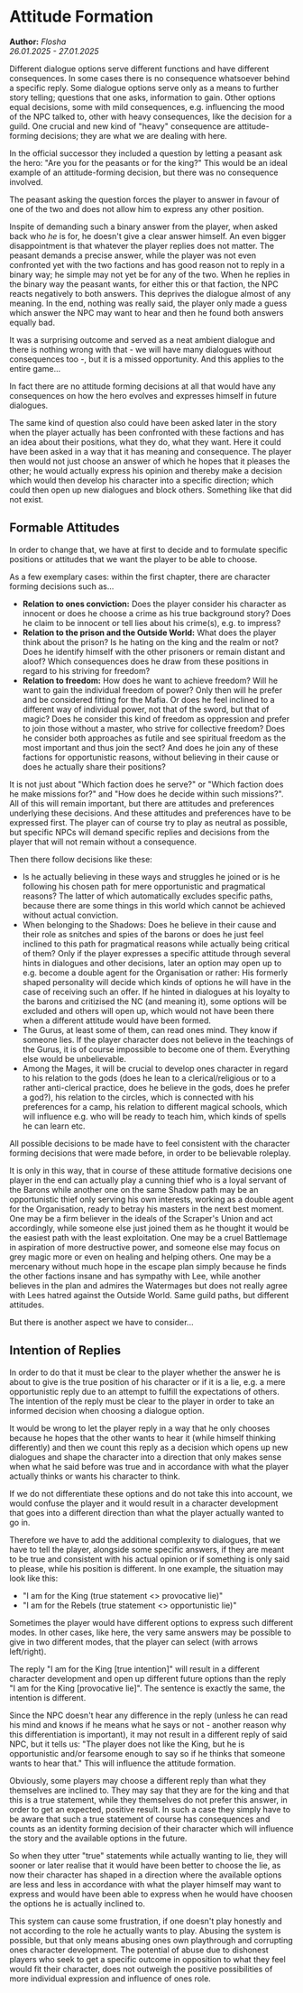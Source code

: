 # Attitude Formation

**Author:** *Flosha*  
*26.01.2025 - 27.01.2025*  

Different dialogue options serve different functions and have different consequences. In some cases there is no consequence whatsoever behind a specific reply. Some dialogue options serve only as a means to further story telling; questions that one asks, information to gain. Other options equal decisions, some with mild consequences, e.g. influencing the mood of the NPC talked to, other with heavy consequences, like the decision for a guild. One crucial and new kind of "heavy" consequence are attitude-forming decisions; they are what we are dealing with here.

In the official successor they included a question by letting a peasant ask the hero: "Are you for the peasants or for the king?" This would be an ideal example of an attitude-forming decision, but there was no consequence involved. 

The peasant asking the question forces the player to answer in favour of one of the two and does not allow him to express any other position. 

Inspite of demanding such a binary answer from the player, when asked back who *he* is for, he doesn't give a clear answer himself. An even bigger disappointment is that whatever the player replies does not matter. The peasant demands a precise answer, while the player was not even confronted yet with the two factions and has good reason not to reply in a binary way; he simple may not yet be for any of the two. When he replies in the binary way the peasant wants, for either this or that faction, the NPC reacts negatively to both answers. This deprives the dialogue almost of any meaning. In the end, nothing was really said, the player only made a guess which answer the NPC may want to hear and then he found both answers equally bad. 

It was a surprising outcome and served as a neat ambient dialogue and there is nothing wrong with that - we will have many dialogues without consequences too -, but it is a missed opportunity. And this applies to the entire game...

In fact there are no attitude forming decisions at all that would have any consequences on how the hero evolves and expresses himself in future dialogues.

The same kind of question also could have been asked later in the story when the player actually has been confronted with these factions and has an idea about their positions, what they do, what they want. Here it could have been asked in a way that it has meaning and consequence. The player then would not just choose an answer of which he hopes that it pleases the other; he would actually express his opinion and thereby make a decision which would then develop his character into a specific direction; which could then open up new dialogues and block others. Something like that did not exist. 


## Formable Attitudes

In order to change that, we have at first to decide and to formulate specific positions or attitudes that we want the player to be able to choose. 

As a few exemplary cases: within the first chapter, there are character forming decisions such as...

* **Relation to ones conviction:** Does the player consider his character as innocent or does he choose a crime as his true background story? Does he claim to be innocent or tell lies about his crime(s), e.g. to impress? 
* **Relation to the prison and the Outside World:** What does the player think about the prison? Is he hating on the king and the realm or not? Does he identify himself with the other prisoners or remain distant and aloof? Which consequences does he draw from these positions in regard to his striving for freedom? 
* **Relation to freedom:** How does he want to achieve freedom? Will he want to gain the individual freedom of power? Only then will he prefer and be considered fitting for the Mafia. Or does he feel inclined to a different way of individual power, not that of the sword, but that of magic? Does he consider this kind of freedom as oppression and prefer to join those without a master, who strive for collective freedom? Does he consider both approaches as futile and see spiritual freedom as the most important and thus join the sect? And does he join any of these factions for opportunistic reasons, without believing in their cause or does he actually share their positions?

It is not just about "Which faction does he serve?" or "Which faction does he make missions for?" and "How does he decide within such missions?". All of this will remain important, but there are attitudes and preferences underlying these decisions. And these attitudes and preferences have to be expressed first. The player can of course try to play as neutral as possible, but specific NPCs will demand specific replies and decisions from the player that will not remain without a consequence. 

Then there follow decisions like these:  
* Is he actually believing in these ways and struggles he joined or is he following his chosen path for mere opportunistic and pragmatical reasons? The latter of which automatically excludes specific paths, because there are some things in this world which cannot be achieved without actual conviction.  
* When belonging to the Shadows: Does he believe in their cause and their role as snitches and spies of the barons or does he just feel inclined to this path for pragmatical reasons while actually being critical of them? Only if the player expresses a specific attitude through several hints in dialogues and other decisions, later an option may open up to e.g. become a double agent for the Organisation or rather: His formerly shaped personality will decide which kinds of options he will have in the case of receiving such an offer. If he hinted in dialogues at his loyalty to the barons and critizised the NC (and meaning it), some options will be excluded and others will open up, which would not have been there when a different attitude would have been formed.
* The Gurus, at least some of them, can read ones mind. They know if someone lies. If the player character does not believe in the teachings of the Gurus, it is of course impossible to become one of them. Everything else would be unbelievable.  
* Among the Mages, it will be crucial to develop ones character in regard to his relation to the gods (does he lean to a clerical/religious or to a rather anti-clerical practice, does he believe in the gods, does he prefer a god?), his relation to the circles, which is connected with his preferences for a camp, his relation to different magical schools, which will influence e.g. who will be ready to teach him, which kinds of spells he can learn etc.

All possible decisions to be made have to feel consistent with the character forming decisions that were made before, in order to be believable roleplay. 

It is only in this way, that in course of these attitude formative decisions one player in the end can actually play a cunning thief who is a loyal servant of the Barons while another one on the same Shadow path may be an opportunistic thief only serving his own interests, working as a double agent for the Organisation, ready to betray his masters in the next best moment. One may be a firm believer in the ideals of the Scraper's Union and act accordingly, while someone else just joined them as he thought it would be the easiest path with the least exploitation. One may be a cruel Battlemage in aspiration of more destructive power, and someone else may focus on grey magic more or even on healing and helping others. One may be a mercenary without much hope in the escape plan simply because he finds the other factions insane and has sympathy with Lee, while another believes in the plan and admires the Watermages but does not really agree with Lees hatred against the Outside World. Same guild paths, but different attitudes. 

But there is another aspect we have to consider... 


## Intention of Replies

In order to do that it must be clear to the player whether the answer he is about to give is the true position of his character or if it is a lie, e.g. a mere opportunistic reply due to an attempt to fulfill the expectations of others. The intention of the reply must be clear to the player in order to take an informed decision when choosing a dialogue option.

It would be wrong to let the player reply in a way that he only chooses because he hopes that the other wants to hear it (while himself thinking differently) and then we count this reply as a decision which opens up new dialogues and shape the character into a direction that only makes sense when what he said before was true and in accordance with what the player actually thinks or wants his character to think. 

If we do not differentiate these options and do not take this into account, we would confuse the player and it would result in a character development that goes into a different direction than what the player actually wanted to go in.

Therefore we have to add the additional complexity to dialogues, that we have to tell the player, alongside some specific answers, if they are meant to be true and consistent with his actual opinion or if something is only said to please, while his position is different. In one example, the situation may look like this:

* "I am for the King (true statement <> provocative lie)"
* "I am for the Rebels (true statement <> opportunistic lie)"

Sometimes the player would have different options to express such different modes. In other cases, like here, the very same answers may be possible to give in two different modes, that the player can select (with arrows left/right).

The reply "I am for the King [true intention]" will result in a different character development and open up different future options than the reply "I am for the King [provocative lie]". The sentence is exactly the same, the intention is different.

Since the NPC doesn't hear any difference in the reply (unless he can read his mind and knows if he means what he says or not - another reason why this differentiation is important), it may not result in a different reply of said NPC, but it tells us: "The player does not like the King, but he is opportunistic and/or fearsome enough to say so if he thinks that someone wants to hear that." This will influence the attitude formation.

Obviously, some players may choose a different reply than what they themselves are inclined to. They may say that they are for the king and that this is a true statement, while they themselves do not prefer this answer, in order to get an expected, positive result. In such a case they simply have to be aware that such a true statement of course has consequences and counts as an identity forming decision of their character which will influence the story and the available options in the future.

So when they utter "true" statements while actually wanting to lie, they will sooner or later realise that it would have been better to choose the lie, as now their character has shaped in a direction where the available options are less and less in accordance with what the player himself may want to express and would have been able to express when he would have choosen the options he is actually inclined to.

This system can cause some frustration, if one doesn't play honestly and not according to the role he actually wants to play. Abusing the system is possible, but that only means abusing ones own playthrough and corrupting ones character development. The potential of abuse due to dishonest players who seek to get a specific outcome in opposition to what they feel would fit their character, does not outweigh the positive possibilities of more individual expression and influence of ones role.

